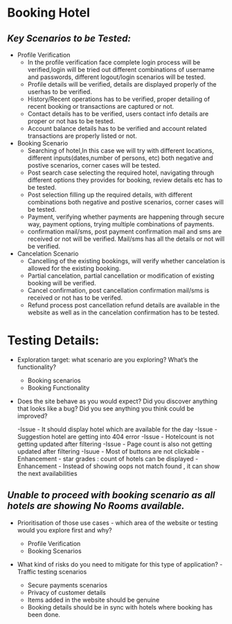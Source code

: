 # Booking Hotel
## _Key Scenarios to be Tested:_

- Profile Verification 
   - In the profile verification face complete login process will be verified,login will be tried out different combinations of username and passwords, different logout/login scenarios will be tested.
   - Profile details will be verified, details are displayed properly of the userhas to be verified.
   - History/Recent operations has to be verified, proper detailing of recent booking or transactions are captured or not.
   - Contact details has to be verified, users contact info details are proper or not has to be tested.
   - Account balance details has to be verified and account related transactions are properly listed or not.
- Booking Scenario 
    - Searching of hotel,In this case we will try with different locations, different inputs(dates,number of persons, etc) both negative and postive scenarios, corner cases will be tested.
    -  Post search case selecting the required hotel, navigating through different options they provides for booking, review details etc has to be tested.
    -  Post selection filling up the required details, with different combinations both negative and postive scenarios, corner cases will be tested.
    -  Payment, verifying whether payments are happening through secure way, payment options, trying multiple combinations of payments.
    -  confirmation mail/sms, post payment confirmation mail and sms are received or not will be verified. Mail/sms has all the details or not will be verified.
- Cancelation Scenario
    - Cancelling of the existing bookings, will verify whether cancelation is allowed for the existing booking.
    - Partial cancelation, partial cancellation or modification of existing booking will be verified.
    - Cancel confirmation, post cancellation confirmation mail/sms is received or not has to be verifed.
    - Refund process post cancellation refund details are available in the website as well as in the cancelation confirmation has to be tested.
    
# Testing Details:
- Exploration target: what scenario are you exploring? What’s the functionality?
    - Booking scenarios
    - Booking Functionality

- Does the site behave as you would expect? Did you discover anything that looks like a bug? Did you see anything you think could be improved?
    
    -Issue - It should display hotel which are available for the day
    -Issue - Suggestion hotel are getting into 404 error
    -Issue - Hotelcount is not getting updated after filtering
    -Issue - Page count is also not getting updated after filtering 
    -Isuue - Most of buttons are not clickable
    -Enhancement - star grades : count of hotels can be displayed
    -Enhancement - Instead of showing oops not match found , it can show the next availabilities
## _Unable to proceed with booking scenario as all hotels are showing No Rooms available._  

- Prioritisation of those use cases - which area of the website or testing would you explore first and why?
    - Profile Verification
    - Booking Scenarios

- What kind of risks do you need to mitigate for this type of application?
    -Traffic testing scenarios
    - Secure payments scenarios
    - Privacy of customer details
    - Items added in the website should be genuine
    - Booking details should be in sync with hotels where booking has been done.
